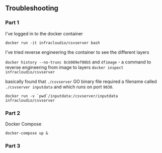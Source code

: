 ## Troubleshooting

### Part 1
I've logged in to the docker container

`docker run -it infracloudio/csvserver bash`

I've tried reverse engineering the container to see the different layers

`docker history --no-trunc 8cb989ef80b5` and 
`dfimage` - a command to reverse engineering from image to layers
`docker inspect infracloudio/csvserver`

basically found that `./csvserver` GO binary file required a filename called `./csvserver inputdata` and which runs on port `9030`.

```
docker run -v `pwd`/inputdata:/csvserver/inputdata infracloudio/csvserver
```

### Part 2

Docker Compose 

```
docker-compose up &
```

### Part 3



